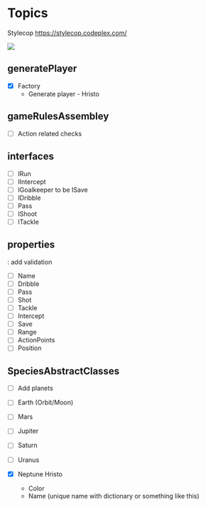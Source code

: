 # Topics

Stylecop https://stylecop.codeplex.com/

![](http://www.whatmobile.net/wp-content/uploads/2014/06/FMH2014.png?0e0c84)

## generatePlayer


- [x] Factory
  - Generate player - Hristo

## gameRulesAssembley

- [ ] Action related checks

## interfaces

- [ ] IRun
- [ ] IIntercept
- [ ] IGoalkeeper to be ISave
- [ ] IDribble
- [ ] Pass
- [ ] IShoot
- [ ] ITackle

## properties 
  : add validation
- [ ] Name
- [ ] Dribble
- [ ] Pass
- [ ] Shot
- [ ] Tackle
- [ ] Intercept
- [ ] Save
- [ ] Range
- [ ] ActionPoints
- [ ] Position

## SpeciesAbstractClasses

- [ ] Add planets

- [ ] Earth (Orbit/Moon)
- [ ] Mars
- [ ] Jupiter
- [ ] Saturn
- [ ] Uranus
- [x] Neptune Hristo
  - Color
  - Name (unique name with dictionary or something like this)
